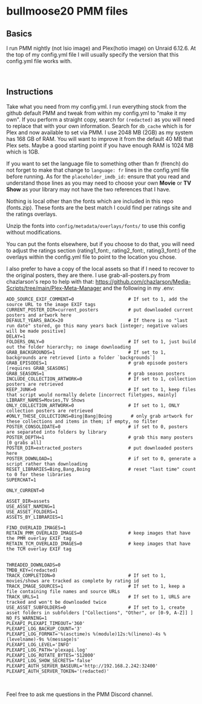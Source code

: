 # bullmoose20 PMM files
## Basics
I run PMM nightly (not lsio image) and Plex(hotio image) on Unraid 6.12.6. At the top of my config.yml file I will usually specify the version that this config.yml file works with.

<br>

## Instructions
Take what you need from my config.yml. I run everything stock from the github default PMM and tweak from within my config.yml to "make it my own". If you perform a straight copy, search for `(redacted)` as you will need to replace that with your own information. Search for `db_cache` which is for Plex and now available to set via PMM. I use 2048 MB (2GB) as my system has 168 GB of RAM. You will want to improve it from the default 40 MB that Plex sets. Maybe a good starting point if you have enough RAM is 1024 MB which is 1GB.

If you want to set the language file to something other than fr (french) do not forget to make that change to `language: fr` lines in the config.yml file before running. As for the `placeholder_imdb_id:` ensure that you read and understand those lines as you may need to choose your own **Movie** or **TV Show** as your library may not have the two references that I have.

Nothing is local other than the fonts which are included in this repo (fonts.zip). These fonts are the best match I could find per ratings site and the ratings overlays. 

Unzip the fonts into `config/metadata/overlays/fonts/` to use this config without modifications.

You can put the fonts elsewhere, but if you choose to do that, you will need to adjust the ratings section (rating1_font:, rating2_font:, rating3_font:) of the overlays within the config.yml file to point to the location you chose.

I also prefer to have a copy of the local assets so that if I need to recover to the original posters, they are there. I use grab-all-posters.py from chazlarson's repo to help with that: https://github.com/chazlarson/Media-Scripts/tree/main/Plex-Meta-Manager and the following in my .env:

```
ADD_SOURCE_EXIF_COMMENT=0                    # If set to 1, add the source URL to the image EXIF tags
CURRENT_POSTER_DIR=current_posters           # put downloaded current posters and artwork here
DEFAULT_YEARS_BACK=20                        # If there is no "last run date" stored, go this many years back [integer; negative values will be made positive]
DELAY=1
FOLDERS_ONLY=0                               # If set to 1, just build out the folder hierarchy; no image downloading
GRAB_BACKGROUNDS=1                           # If set to 1, backgrounds are retrieved [into a folder `backgrounds`]
GRAB_EPISODES=1                              # grab episode posters [requires GRAB_SEASONS]
GRAB_SEASONS=1                               # grab season posters
INCLUDE_COLLECTION_ARTWORK=0                 # If set to 1, collection posters are retrieved
KEEP_JUNK=0                                  # If set to 1, keep files that script would normally delete [incorrect filetypes, mainly]
LIBRARY_NAMES=Movies,TV Shows
ONLY_COLLECTION_ARTWORK=0                    # If set to 1, ONLY collection posters are retrieved
#ONLY_THESE_COLLECTIONS=Bing|Bang|Boing       # only grab artwork for these collections and items in them; if empty, no filter
POSTER_CONSOLIDATE=0                         # if set to 0, posters are separated into folders by library
POSTER_DEPTH=1                               # grab this many posters [0 grabs all]
POSTER_DIR=extracted_posters                 # put downloaded posters here
POSTER_DOWNLOAD=1                            # if set to 0, generate a script rather than downloading
RESET_LIBRARIES=Bing,Bang,Boing              # reset "last time" count to 0 for these libraries
SUPERCHAT=1

ONLY_CURRENT=0

ASSET_DIR=assets
USE_ASSET_NAMING=1
USE_ASSET_FOLDERS=1
ASSETS_BY_LIBRARIES=1

FIND_OVERLAID_IMAGES=1
RETAIN_PMM_OVERLAID_IMAGES=0                 # keep images that have the PMM overlay EXIF tag 
RETAIN_TCM_OVERLAID_IMAGES=0                 # keep images that have the TCM overlay EXIF tag 


THREADED_DOWNLOADS=0
TMDB_KEY=(redacted)
TRACK_COMPLETION=0                           # If set to 1, movies/shows are tracked as complete by rating id
TRACK_IMAGE_SOURCES=1                        # If set to 1, keep a file containing file names and source URLs
TRACK_URLS=1                                 # If set to 1, URLS are tracked and won't be downloaded twice
USE_ASSET_SUBFOLDERS=0                       # If set to 1, create asset folders in subfolders ["Collections", "Other", or [0-9, A-Z]] ]
NO_FS_WARNING=1
PLEXAPI_PLEXAPI_TIMEOUT='360'
PLEXAPI_LOG_BACKUP_COUNT='3'
PLEXAPI_LOG_FORMAT='%(asctime)s %(module)12s:%(lineno)-4s %(levelname)-9s %(message)s'
PLEXAPI_LOG_LEVEL='INFO'
PLEXAPI_LOG_PATH='plexapi.log'
PLEXAPI_LOG_ROTATE_BYTES='512000'
PLEXAPI_LOG_SHOW_SECRETS='false'
PLEXAPI_AUTH_SERVER_BASEURL='http://192.168.2.242:32400'
PLEXAPI_AUTH_SERVER_TOKEN='(redacted)'
```

<br>

Feel free to ask me questions in the PMM Discord channel.

<br>
